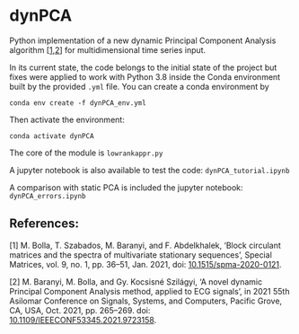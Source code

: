 # dynPCA

Python implementation of a new dynamic Principal Component Analysis algorithm [[1](#1),[2](#2)] for multidimensional time series input.

In its current state, the code belongs to the initial state of the project but fixes were applied to work with Python 3.8 inside the Conda environment built by the provided `.yml` file. You can create a conda environment by

`conda env create -f dynPCA_env.yml`

Then activate the environment:

`conda activate dynPCA`

The core of the module is `lowrankappr.py`

A jupyter notebook is also available to test the code: `dynPCA_tutorial.ipynb`

A comparison with static PCA is included the jupyter notebook: `dynPCA_errors.ipynb`

## References:

<a id="1">[1]</a>  M. Bolla, T. Szabados, M. Baranyi, and F. Abdelkhalek, ‘Block circulant matrices and the spectra of multivariate stationary sequences’, Special Matrices, vol. 9, no. 1, pp. 36–51, Jan. 2021, doi: [10.1515/spma-2020-0121](https://doi.org/10.1515/spma-2020-0121).

<a id="2">[2]</a>  M. Baranyi, M. Bolla, and Gy. Kocsisné Szilágyi, ‘A novel dynamic Principal Component Analysis method, applied to ECG signals’, in 2021 55th Asilomar Conference on Signals, Systems, and Computers, Pacific Grove, CA, USA, Oct. 2021, pp. 265–269. doi: [10.1109/IEEECONF53345.2021.9723158](https://doi.org/10.1109/IEEECONF53345.2021.9723158).



